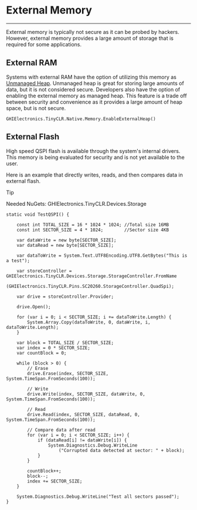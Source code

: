# External Memory
---
External memory is typically not secure as it can be probed by hackers. However, external memory provides a large amount of storage that is required for some applications.

## External RAM
Systems with external RAM have the option of utilizing this memory as [Unmanaged Heap](unmanaged-heap.md). Unmanaged heap is great for storing large amounts of data, but it is not considered secure. Developers also have the option of enabling the external memory as managed heap. This feature is a trade off between security and convenience as it provides a large amount of heap space, but is not secure.

```
GHIElectronics.TinyCLR.Native.Memory.EnableExternalHeap()
```

## External Flash
High speed QSPI flash is available through the system's internal drivers. This memory is being evaluated for security and is not yet available to the user.

Here is an example that directly writes, reads, and then compares data in external flash.

> [!Tip]
> Needed NuGets: GHIElectronics.TinyCLR.Devices.Storage

```
static void TestQSPI() {

    const int TOTAL_SIZE = 16 * 1024 * 1024; //Total size 16MB
    const int SECTOR_SIZE = 4 * 1024;        //Sector size 4KB

    var dataWrite = new byte[SECTOR_SIZE];
    var dataRead = new byte[SECTOR_SIZE];

    var dataToWrite = System.Text.UTF8Encoding.UTF8.GetBytes("This is a test");

    var storeController = GHIElectronics.TinyCLR.Devices.Storage.StorageController.FromName
        (GHIElectronics.TinyCLR.Pins.SC20260.StorageController.QuadSpi);

    var drive = storeController.Provider;

    drive.Open();

    for (var i = 0; i < SECTOR_SIZE; i += dataToWrite.Length) {
        System.Array.Copy(dataToWrite, 0, dataWrite, i, dataToWrite.Length);
    }

    var block = TOTAL_SIZE / SECTOR_SIZE;
    var index = 0 * SECTOR_SIZE;
    var countBlock = 0;

    while (block > 0) {
        // Erase
        drive.Erase(index, SECTOR_SIZE, System.TimeSpan.FromSeconds(100));

        // Write
        drive.Write(index, SECTOR_SIZE, dataWrite, 0, System.TimeSpan.FromSeconds(100));

        // Read
        drive.Read(index, SECTOR_SIZE, dataRead, 0, System.TimeSpan.FromSeconds(100));

        // Compare data after read
        for (var i = 0; i < SECTOR_SIZE; i++) {
            if (dataRead[i] != dataWrite[i]) {
                System.Diagnostics.Debug.WriteLine
                    ("Corrupted data detected at sector: " + block);
            }
        }

        countBlock++;
        block--;
        index += SECTOR_SIZE;
    }

    System.Diagnostics.Debug.WriteLine("Test all sectors passed");
}
```

